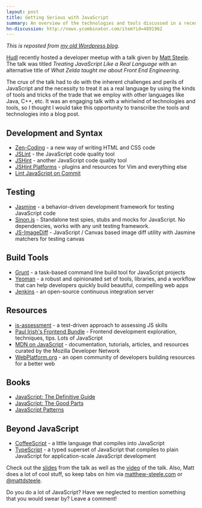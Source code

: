 ```yaml
---
layout: post
title: Getting Serious with JavaScript
summary: An overview of the technologies and tools discussed in a recent developer meetup in Lincoln, NE.
hn-discussion: http://news.ycombinator.com/item?id=4891962
---
```


*This is reposted from [my old Wordpress blog](http://joshbranchaud.wordpress.com/2012/12/08/getting-serious-with-javascript/).*

[Hudl](http://www.hudl.com/) recently hosted a developer meetup with a talk
given by [Matt Steele](http://matthewsteele.wordpress.com/). The talk was
titled *Treating JavaScript Like a Real Language* with an alternative title of
*What Zelda taught me about Front End Engineering*.

The crux of the talk had to do with the inherent challenges and perils of
JavaScript and the necessity to treat it as a real language by using the kinds
of tools and tricks of the trade that we employ with other languages like Java,
C++, etc. It was an engaging talk with a whirlwind of technologies and tools,
so I thought I would take this opportunity to transcribe the tools and 
technologies into a blog post.

## Development and Syntax

- [Zen-Coding](http://code.google.com/p/zen-coding/) - a new way of writing
HTML and CSS code
- [JSLint](http://www.jslint.com/) - the JavaScript code quality tool
- [JSHint](http://www.jshint.com/) - another JavaScript code quality tool
- [JSHint Platforms](http://www.jshint.com/platforms/) - plugins and resources
for Vim and everything else
- [Lint JavaScript on Commit](http://nicknisi.com/blog/blog/2012/11/12/lint-javascript-on-commit/)

## Testing

- [Jasmine](http://pivotal.github.com/jasmine/) -
a behavior-driven development framework for testing JavaScript code
- [Sinon.js](http://sinonjs.org/) - Standalone test spies, stubs and mocks
for JavaScript. No dependencies, works with any unit testing framework.
- [JS-ImageDiff](https://github.com/HumbleSoftware/js-imagediff) - 
JavaScript / Canvas based image diff utility with Jasmine matchers for testing
canvas

## Build Tools

- [Grunt](http://gruntjs.com/) - a task-based command line build tool for
JavaScript projects
- [Yeoman](http://yeoman.io/) - a robust and opinionated set of tools,
libraries, and a workflow that can help developers quickly build beautiful,
compelling web apps
- [Jenkins](http://jenkins-ci.org/) - an open-source continuous integration
server

## Resources

- [js-assessment](https://github.com/rmurphey/js-assessment) - 
a test-driven approach to assessing JS skills
- [Paul Irish's Frontend Bundle](http://www.google.com/reader/bundle/user/11165870484951445324/bundle/frontend) - 
Frontend development exploration, techniques, tips. Lots of JavaScript
- [MDN on JavaScript](https://developer.mozilla.org/en-US/docs/JavaScript) - 
documentation, tutorials, articles, and resources curated by the Mozilla
Developer Network
- [WebPlatform.org](http://www.webplatform.org/) - 
an open community of developers building resources for a better web

## Books

- [JavaScript: The Definitive Guide](http://www.amazon.com/JavaScript-Definitive-Guide-David-Flanagan/dp/0596000480)
- [JavaScript: The Good Parts](http://www.amazon.com/JavaScript-Good-Parts-Douglas-Crockford/dp/0596517742)
- [JavaScript Patterns](http://www.amazon.com/JavaScript-Patterns-Stoyan-Stefanov/dp/0596806752)

## Beyond JavaScript

- [CoffeeScript](http://coffeescript.org/) - a little language that compiles
into JavaScript
- [TypeScript](http://www.typescriptlang.org/) - a typed superset of JavaScript
that compiles to plain JavaScript for application-scale JavaScript development

Check out the [slides](https://speakerdeck.com/mattdsteele/what-zelda-taught-me-about-front-end-engineering)
from the talk as well as the [video](http://vimeo.com/54993676) of the talk.
Also, Matt does a lot of cool stuff, so keep tabs on him via
[matthew-steele.com](http://matthew-steele.com) or
[@mattdsteele](http://twitter.com/mattdsteele).

Do you do a lot of JavaScript? Have we neglected to mention something that you
would swear by? Leave a comment!

